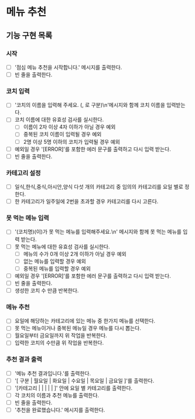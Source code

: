 # 메뉴 추천

## 기능 구현 목록

### 시작

- [ ] '점심 메뉴 추천을 시작합니다.' 메시지를 출력한다.
- [ ] 빈 줄을 출력한다.

### 코치 입력

- [ ] '코치의 이름을 입력해 주세요. (, 로 구분)\n'메시지와 함께 코치 이름을 입력받는다.
- [ ] 코치 이름에 대한 유효성 검사를 실시한다.
  - [ ] 이름이 2자 이상 4자 이하가 아닐 경우 예외
  - [ ] 중복된 코치 이름이 입력될 경우 예외
  - [ ] 2명 이상 5명 이하의 코치가 입력될 경우 예외
- [ ] 예외일 경우 '[ERROR]'를 포함한 에러 문구를 출력하고 다시 입력 받는다.
- [ ] 빈 줄을 출력한다.

### 카테고리 설정

- [ ] 일식,한식,중식,아시안,양식 다섯 개의 카테고리 중 임의의 카테고리를 요일 별로 정한다.
- [ ] 한 카테고리가 일주일에 2번을 초과할 경우 카테고리를 다시 고른다.

### 못 먹는 메뉴 입력

- [ ] '(코치명)(이)가 못 먹는 메뉴를 입력해주세요.\n' 메시지와 함께 못 먹는 메뉴를 입력 받는다.
- [ ] 못 먹는 메뉴에 대한 유효성 검사를 실시한다.
  - [ ] 메뉴의 수가 0개 이상 2개 이하가 아닐 경우 예외
  - [ ] 없는 메뉴를 입력할 경우 예외
  - [ ] 중복된 메뉴를 입력할 경우 예외
- [ ] 예외일 경우 '[ERROR]'를 포함한 에러 문구를 출력하고 다시 입력 받는다.
- [ ] 빈 줄을 출력한다.
- [ ] 생성한 코치 수 만큼 반복한다.

### 메뉴 추천

- [ ] 요일에 해당하는 카테고리에 있는 메뉴 중 한가지 메뉴를 선택한다.
- [ ] 못 먹는 메뉴이거나 중복된 메뉴일 경우 메뉴를 다시 뽑는다.
- [ ] 월요일부터 금요일까지 위 작업을 반복한다.
- [ ] 입력한 코치의 수만큼 위 작업을 반복한다.

### 추천 결과 출력

- [ ] '메뉴 추천 결과입니다.'를 출력한다.
- [ ] '[ 구분 | 월요일 | 화요일 | 수요일 | 목요일 | 금요일 ]'를 출력한다.
- [ ] '[카테고리 | | | | | ]' 안에 요일 별 카테고리를 출력한다.
- [ ] 각 코치의 이름과 추천 메뉴를 출력한다.
- [ ] 빈 줄을 출력한다.
- [ ] '추천을 완료했습니다.' 메시지를 출력한다.
